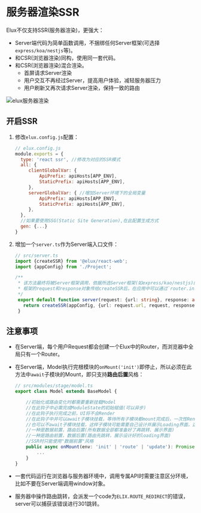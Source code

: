 # 服务器渲染SSR

Elux不仅支持SSR(服务器渲染)，更强大：

- Server端代码为简单函数调用，不捆绑任何Server框架(可选择`express/koa/nestjs`等)。
- 和CSR(浏览器渲染)同构，使用同一套代码。
- 和CSR(浏览器渲染)混合渲染。
  - 首屏请求Server渲染
  - 用户交互不再经过Server，提高用户体验，减轻服务器压力
  - 用户刷新又再次请求Server渲染，保持一致的路由

![elux服务器渲染](/images/ssr-flow.svg)

## 开启SSR

1. 修改`elux.config.js`配置：

   ```js
   // elux.config.js
   module.exports = {
     type: 'react ssr', //修改为对应的SSR模式
     all: {
        clientGlobalVar: {
            ApiPrefix: apiHosts[APP_ENV],
            StaticPrefix: apiHosts[APP_ENV],
        },
        serverGlobalVar: { //增加Server环境下的全局变量
            ApiPrefix: apiHosts[APP_ENV],
            StaticPrefix: apiHosts[APP_ENV],
        },
     },
     //如果要使用SSG(Static Site Generation),在此配置生成方式
     gen: {...} 
   }
   ```

2. 增加一个`server.ts`作为Server端入口文件：

   ```ts
   // src/server.ts
   import {createSSR} from '@elux/react-web';
   import {appConfig} from './Project';

   /**
    * 该方法最终将被Server框架调用，依据所选Server框架(如express/kao/nestjs)的不同而变化，
    * 框架的request和response对象传给createSSR后，在应用中可以通过`router.initOptions`获取
    */
    export default function server(request: {url: string}, response: any): Promise<string> {
      return createSSR(appConfig, {url: request.url, request, response} as any).render();
    }

   ```

## 注意事项

- 在Server端，每个用户Request都会创建一个Elux中的Router，而浏览器中全局只有一个Router。
- 在Server端，Model执行完根模块的`onMount('init')`即停止，所以必须在此方法中`await`子模块的Mount，即只支持**路由后置**风格：

  ```ts
  // src/modules/stage/model.ts
  export class Model extends BaseModel {

      //初始化或路由变化时都需要重新挂载Model
      //在此钩子中必需完成ModuleState的初始赋值(可以异步)
      //在此钩子执行完成之前，UI将不会Render
      //在此钩子中并可以await子模块挂载，等待所有子模块都mount完成后，一次性Render UI
      //也可以不await子模块挂载，这样子模块可能需要自己设计并展示Loading界面，这样就形成了2种不同的路由风格
      //一种是数据前置，路由后置(所有数据全部都准备好了再跳转、展示界面)
      //一种是路由前置，数据后置(路由先跳转，展示设计好的loading界面)
      //SSR时只能使用"数据前置"风格
      public async onMount(env: 'init' | 'route' | 'update'): Promise<void> {
          ...
      }
  }
  ```

- 一套代码运行在浏览器与服务器环境中，调用专属API时需要注意区分环境，比如不要在Server端调用window对象。
- 服务器中操作路由跳转，会派发一个code为`ELIX.ROUTE_REDIRECT`的错误，server可以捕获该错误进行301跳转。
